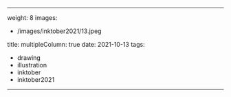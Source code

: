 
---
weight: 8
images:
- /images/inktober2021/13.jpeg

title:
multipleColumn: true
date: 2021-10-13
tags:
- drawing
- illustration
- inktober
- inktober2021
---

